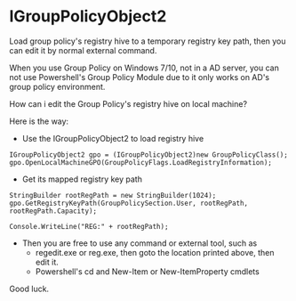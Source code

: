 # IGroupPolicyObject2
Load group policy's registry hive to a temporary registry key path, then you can edit it by normal external command.

When you use Group Policy on Windows 7/10, not in a AD server, you can not use
Powershell's Group Policy Module due to it only works on AD's group policy environment.

How can i edit the Group Policy's registry hive on local machine?

Here is the way:

- Use the IGroupPolicyObject2 to load registry hive
```
IGroupPolicyObject2 gpo = (IGroupPolicyObject2)new GroupPolicyClass();
gpo.OpenLocalMachineGPO(GroupPolicyFlags.LoadRegistryInformation);
```
- Get its mapped registry key path
```
StringBuilder rootRegPath = new StringBuilder(1024);
gpo.GetRegistryKeyPath(GroupPolicySection.User, rootRegPath, rootRegPath.Capacity);

Console.WriteLine("REG:" + rootRegPath);
```
- Then you are free to use any command or external tool, such as
  - regedit.exe or reg.exe, then goto the location printed above, then edit it.
  - Powershell's cd and New-Item or New-ItemProperty cmdlets

Good luck.
